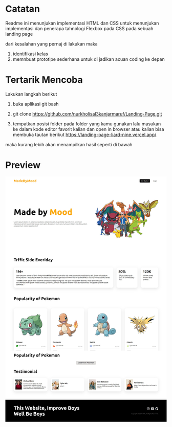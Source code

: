 # Catatan

Readme ini menunjukan implementasi HTML dan CSS untuk menunjukan implementasi dan penerapa tahnologi Flexbox pada CSS pada sebuah landing page

dari kesalahan yang pernaj di lakukan maka

1. identifikasi kelas
2. memnbuat prototipe sederhana untuk di jadikan acuan coding ke depan

# Tertarik Mencoba

Lakukan langkah berikut

1. buka aplikasi git bash

2. git clone https://github.com/nurkholisal3kanjarmaruf/Landing-Page.git

3. tempatkan posisi folder pada folder yang kamu gunakan lalu masukan ke dalam kode editor favorit kalian dan open in browser atau kalian bisa membuka tautan berikut https://landing-page-liard-nine.vercel.app/

maka kurang lebih akan menampilkan hasil seperti di bawah

# Preview

![image](assets/download.jpg)
